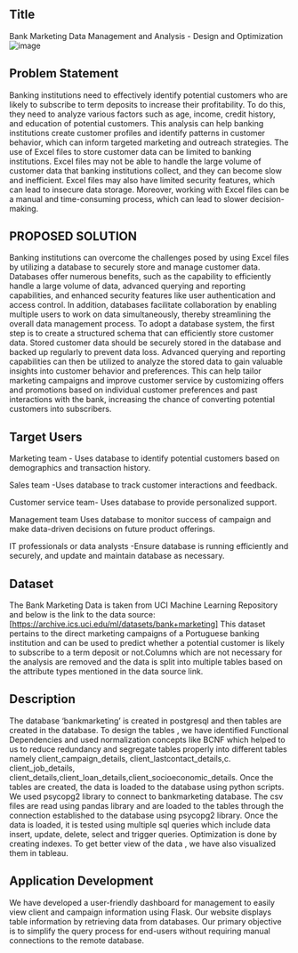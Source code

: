 ## Title
Bank Marketing Data Management and Analysis - Design and Optimization
![image](https://github.com/keerthyp1999/Bank-Marketing-Data-Management-and-Analysis/assets/143935705/a65b9ba4-422a-4613-9670-41a6f712482e)
## Problem Statement
Banking institutions need to effectively identify potential customers who are likely to subscribe to term deposits to increase their profitability. To do this, they need to analyze various factors such as age, income, credit history, and education of potential customers. This analysis can help banking institutions create customer profiles and identify patterns in customer behavior, which can inform targeted marketing and outreach strategies. The use of Excel files to store customer data can be limited to banking institutions. Excel files may not be able to handle the large volume of customer data that banking institutions collect, and they can become slow and inefficient. Excel files may also have limited security features, which can lead to insecure data storage. Moreover, working with Excel files can be a manual and time-consuming process, which can lead to slower decision-making.
## PROPOSED SOLUTION
Banking institutions can overcome the challenges posed by using Excel files by utilizing a database to securely store and manage customer data. Databases offer numerous benefits, such as the capability to efficiently handle a large volume of data, advanced querying and reporting capabilities, and enhanced security features like user authentication and access control. In addition, databases facilitate collaboration by enabling multiple users to work on data simultaneously, thereby streamlining the overall data management process.
To adopt a database system, the first step is to create a structured schema that can efficiently store customer data.
Stored customer data should be securely stored in the database and backed up regularly to prevent data loss. Advanced querying and reporting capabilities can then be utilized to analyze the stored data to gain valuable insights into customer behavior and preferences. This can help tailor marketing campaigns and improve customer service by customizing offers and promotions based on individual customer preferences and past interactions with the bank, increasing the chance of converting potential customers into subscribers.
## Target Users
Marketing team - Uses database to identify potential customers based on demographics and transaction history.

Sales team -Uses database to track customer interactions and feedback.

Customer service team- Uses database to provide personalized support.

Management team Uses database to monitor success of campaign and make data-driven decisions on future product offerings.

IT professionals or data analysts -Ensure database is running efficiently and securely, and update and maintain database as necessary.
## Dataset 
The Bank Marketing Data is taken from UCI Machine Learning Repository and below is the link to the data source:
[https://archive.ics.uci.edu/ml/datasets/bank+marketing]
This dataset pertains to the direct marketing campaigns of a Portuguese banking institution and can be used to predict whether a potential customer is likely to subscribe to a term deposit or not.Columns which are not necessary for the analysis are removed and the data is split into multiple tables based on the attribute types mentioned in the data source link. 
## Description
The database ‘bankmarketing’ is created in postgresql and then tables are created in the database. To design the tables , we have identified Functional Dependencies and  used normalization concepts like BCNF which helped to us to reduce redundancy and segregate tables properly into  different tables namely client_campaign_details, client_lastcontact_details,c.	client_job_details, client_details,client_loan_details,client_socioeconomic_details. 
Once the tables are created, the data is loaded to the database using python scripts. We used psycopg2 library to connect to bankmarketing database. The csv files are read using pandas library and are loaded to the tables through the connection established to the database using psycopg2 library. Once the data is loaded, it is tested using multiple sql queries which include data insert, update, delete, select and trigger queries. Optimization is done by creating indexes.
To get better view of the data , we have also visualized them in tableau.
## Application Development
We have developed a user-friendly dashboard for management to easily view client and campaign information using Flask. Our website displays table information by retrieving data from databases. Our primary objective is to simplify the query process for end-users without requiring manual connections to the remote database.






